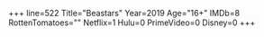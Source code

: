 +++
line=522
Title="Beastars"
Year=2019
Age="16+"
IMDb=8
RottenTomatoes=""
Netflix=1
Hulu=0
PrimeVideo=0
Disney=0
+++

